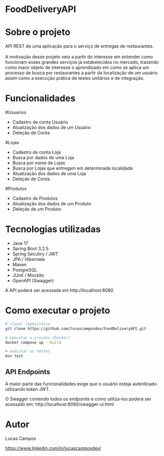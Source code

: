# FoodDeliveryAPI

# Sobre o projeto

API REST de uma aplicação para o serviço de entregas de restaurantes.<br>
<br>
A motivação desse projeto veio a partir do interesse em entender como funcionam esses grandes serviços já estabelecidos no mercado, trazendo como maior objeto de interesse o aprendizado em como se aplica um processo de busca por restaurantes a partir da localização de um usuário assim como a execução prática de testes unitários e de integração.

# Funcionalidades

#Usuarios
- Cadastro de conta Usuário
- Atualização dos dados de um Usuário
- Deleção de Conta
  
#Lojas
- Cadastro de conta Loja
- Busca por dados de uma Loja
- Busca por nome de Lojas
- Busca por Lojas que entregam em determinada localidade
- Atualização dos dados de uma Loja
- Deleção de Conta

#Produtos
- Cadastro de Produtos
- Atualização dos dados de um Produto
- Deleção de um Produto

# Tecnologias utilizadas
- Java 17
- Spring Boot 3.2.5
- Spring Secutiry / JWT
- JPA / Hibernate
- Maven
- PostgreSQL
- JUnit / Mockito
- OpenAPI (Swagger)

A API poderá ser acessada em http://localhost:8080

# Como executar o projeto

```bash
# clonar repositório
git clone https://github.com/lucascamposdev/FoodDeliveryAPI.git

# executar o projeto (Docker)
docker compose up --build

# executar os testes
mvn test
```

## API Endpoints

A maior parte das funcionalidades exige que o usuário esteja autenticado utilizando token JWT.

O Swagger contendo todos os endpoints e como utiliza-los poderá ser acessado em: http://localhost:8080/swagger-ui.html

# Autor

Lucas Campos

https://www.linkedin.com/in/lucascamposdev/


